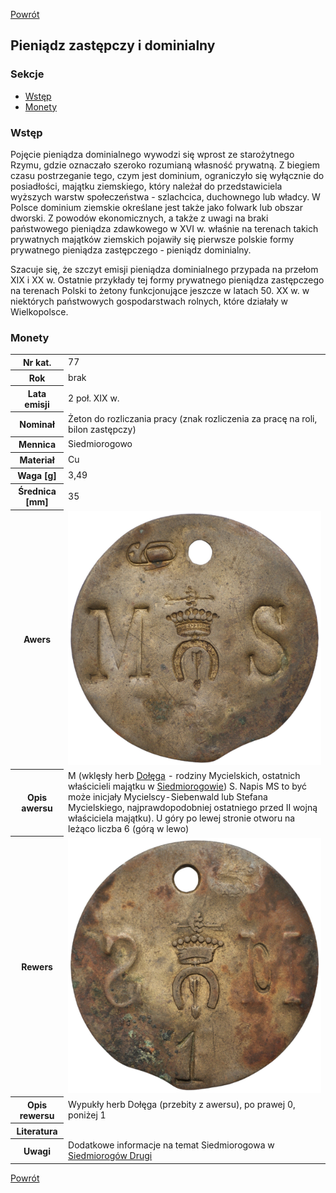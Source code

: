 [Powrót](../)


## Pieniądz zastępczy i dominialny

### Sekcje
- [Wstęp](#m1)
- [Monety](#m2)


<a id='m1'></a>
### Wstęp
Pojęcie pieniądza dominialnego wywodzi się wprost ze starożytnego Rzymu, gdzie oznaczało szeroko rozumianą własność prywatną. Z biegiem czasu postrzeganie tego, czym jest dominium, ograniczyło się wyłącznie do posiadłości, majątku ziemskiego, który należał do przedstawiciela wyższych warstw społeczeństwa - szlachcica, duchownego lub władcy. W Polsce dominium ziemskie określane jest także jako folwark lub obszar dworski. Z powodów ekonomicznych, a także z uwagi na braki państwowego pieniądza zdawkowego w XVI w. właśnie na terenach takich prywatnych majątków ziemskich pojawiły się pierwsze polskie formy prywatnego pieniądza zastępczego - pieniądz dominialny.

Szacuje się, że szczyt emisji pieniądza dominialnego przypada na przełom XIX i XX w. Ostatnie przykłady tej formy prywatnego pieniądza zastępczego na terenach Polski to żetony funkcjonujące jeszcze w latach 50. XX w. w niektórych państwowych gospodarstwach rolnych, które działały w Wielkopolsce.

<a id='m2'></a>
### Monety

<table class="center">
  <tr>
    <th>Nr kat.</th>
    <td>77</td>
  </tr>
  <tr>
    <th>Rok</th>
    <td>brak</td>
  </tr>
  <tr>
    <th>Lata emisji</th>
    <td>2 poł. XIX w.</td>
  </tr>
  <tr>
    <th>Nominał</th>
    <td>Żeton do rozliczania pracy (znak rozliczenia za pracę na roli, bilon zastępczy)</td>
  </tr>
  <tr>
    <th>Mennica</th>
    <td>Siedmiorogowo</td>
  </tr>
  <tr>
    <th>Materiał</th>
    <td>Cu</td>
  </tr>
  <tr>
    <th>Waga [g]</th>
    <td>3,49</td>
  </tr>
  <tr>
    <th>Średnica [mm]</th>
    <td>35</td>
  </tr>
  <tr>
    <th>Awers</th>
    <td><img src="images/0077 - XXXX - zeton - Majatek Siedmiorogow - awers.jpg"/></td>
  </tr>
  <tr>
    <th>Opis awersu</th>
    <td>M (wklęsły herb <a href="https://herbyszlacheckie.com/herb-dolega/">Dołęga</a> - rodziny Mycielskich, ostatnich właścicieli majątku w <a href="https://regionwielkopolska.pl/katalog-obiektow/dwor-w-siedmiorogowie/">Siedmiorogowie</a>) S. Napis MS to być może inicjały Mycielscy-Siebenwald lub Stefana Mycielskiego, najprawdopodobniej ostatniego przed II wojną właściciela majątku). U góry po lewej stronie otworu na leżąco liczba 6 (górą w lewo)</td>
  </tr>
  <tr>
    <th>Rewers</th>
    <td><img src="images/0077 - XXXX - zeton - Majatek Siedmiorogow - rewers.jpg"/></td>
  </tr>
  <tr>
    <th>Opis rewersu</th>
    <td>Wypukły herb Dołęga (przebity z awersu), po prawej 0, poniżej 1</td>
  </tr>
  <tr>
    <th>Literatura</th>
    <td></td>
  </tr>
  <tr>
    <th>Uwagi</th>
    <td>Dodatkowe informacje na temat Siedmiorogowa w <a href="http://www.polskiezabytki.pl/m/obiekt/6060/Siedmiorogow_Drugi/">Siedmiorogów Drugi</a></td>
  </tr>
</table>


[Powrót](../)